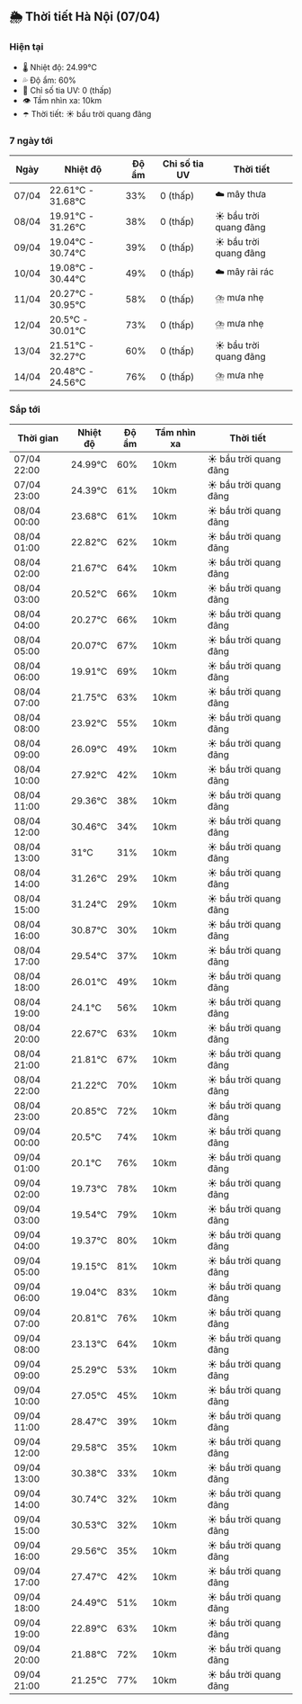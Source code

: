 ## 🌦️ Thời tiết Hà Nội (07/04)

### Hiện tại

- 🌡️ Nhiệt độ: 24.99℃
- 💦 Độ ẩm: 60%
- 🌟 Chỉ số tia UV: 0 (thấp)
- 👁️ Tầm nhìn xa: 10km
- ☂️ Thời tiết: ☀️ bầu trời quang đãng

### 7 ngày tới

| Ngày | Nhiệt độ | Độ ẩm | Chỉ số tia UV | Thời tiết |
| --- | --- | --- | --- | --- |
| 07/04 | 22.61℃ - 31.68℃ | 33% | 0 (thấp) | ☁️ mây thưa |
| 08/04 | 19.91℃ - 31.26℃ | 38% | 0 (thấp) | ☀️ bầu trời quang đãng |
| 09/04 | 19.04℃ - 30.74℃ | 39% | 0 (thấp) | ☀️ bầu trời quang đãng |
| 10/04 | 19.08℃ - 30.44℃ | 49% | 0 (thấp) | ☁️ mây rải rác |
| 11/04 | 20.27℃ - 30.95℃ | 58% | 0 (thấp) | ⛈️ mưa nhẹ |
| 12/04 | 20.5℃ - 30.01℃ | 73% | 0 (thấp) | ⛈️ mưa nhẹ |
| 13/04 | 21.51℃ - 32.27℃ | 60% | 0 (thấp) | ☀️ bầu trời quang đãng |
| 14/04 | 20.48℃ - 24.56℃ | 76% | 0 (thấp) | ⛈️ mưa nhẹ |

### Sắp tới

| Thời gian | Nhiệt độ | Độ ẩm | Tầm nhìn xa | Thời tiết |
| --- | --- | --- | --- | --- |
| 07/04 22:00 | 24.99℃ | 60% | 10km | ☀️ bầu trời quang đãng |
| 07/04 23:00 | 24.39℃ | 61% | 10km | ☀️ bầu trời quang đãng |
| 08/04 00:00 | 23.68℃ | 61% | 10km | ☀️ bầu trời quang đãng |
| 08/04 01:00 | 22.82℃ | 62% | 10km | ☀️ bầu trời quang đãng |
| 08/04 02:00 | 21.67℃ | 64% | 10km | ☀️ bầu trời quang đãng |
| 08/04 03:00 | 20.52℃ | 66% | 10km | ☀️ bầu trời quang đãng |
| 08/04 04:00 | 20.27℃ | 66% | 10km | ☀️ bầu trời quang đãng |
| 08/04 05:00 | 20.07℃ | 67% | 10km | ☀️ bầu trời quang đãng |
| 08/04 06:00 | 19.91℃ | 69% | 10km | ☀️ bầu trời quang đãng |
| 08/04 07:00 | 21.75℃ | 63% | 10km | ☀️ bầu trời quang đãng |
| 08/04 08:00 | 23.92℃ | 55% | 10km | ☀️ bầu trời quang đãng |
| 08/04 09:00 | 26.09℃ | 49% | 10km | ☀️ bầu trời quang đãng |
| 08/04 10:00 | 27.92℃ | 42% | 10km | ☀️ bầu trời quang đãng |
| 08/04 11:00 | 29.36℃ | 38% | 10km | ☀️ bầu trời quang đãng |
| 08/04 12:00 | 30.46℃ | 34% | 10km | ☀️ bầu trời quang đãng |
| 08/04 13:00 | 31℃ | 31% | 10km | ☀️ bầu trời quang đãng |
| 08/04 14:00 | 31.26℃ | 29% | 10km | ☀️ bầu trời quang đãng |
| 08/04 15:00 | 31.24℃ | 29% | 10km | ☀️ bầu trời quang đãng |
| 08/04 16:00 | 30.87℃ | 30% | 10km | ☀️ bầu trời quang đãng |
| 08/04 17:00 | 29.54℃ | 37% | 10km | ☀️ bầu trời quang đãng |
| 08/04 18:00 | 26.01℃ | 49% | 10km | ☀️ bầu trời quang đãng |
| 08/04 19:00 | 24.1℃ | 56% | 10km | ☀️ bầu trời quang đãng |
| 08/04 20:00 | 22.67℃ | 63% | 10km | ☀️ bầu trời quang đãng |
| 08/04 21:00 | 21.81℃ | 67% | 10km | ☀️ bầu trời quang đãng |
| 08/04 22:00 | 21.22℃ | 70% | 10km | ☀️ bầu trời quang đãng |
| 08/04 23:00 | 20.85℃ | 72% | 10km | ☀️ bầu trời quang đãng |
| 09/04 00:00 | 20.5℃ | 74% | 10km | ☀️ bầu trời quang đãng |
| 09/04 01:00 | 20.1℃ | 76% | 10km | ☀️ bầu trời quang đãng |
| 09/04 02:00 | 19.73℃ | 78% | 10km | ☀️ bầu trời quang đãng |
| 09/04 03:00 | 19.54℃ | 79% | 10km | ☀️ bầu trời quang đãng |
| 09/04 04:00 | 19.37℃ | 80% | 10km | ☀️ bầu trời quang đãng |
| 09/04 05:00 | 19.15℃ | 81% | 10km | ☀️ bầu trời quang đãng |
| 09/04 06:00 | 19.04℃ | 83% | 10km | ☀️ bầu trời quang đãng |
| 09/04 07:00 | 20.81℃ | 76% | 10km | ☀️ bầu trời quang đãng |
| 09/04 08:00 | 23.13℃ | 64% | 10km | ☀️ bầu trời quang đãng |
| 09/04 09:00 | 25.29℃ | 53% | 10km | ☀️ bầu trời quang đãng |
| 09/04 10:00 | 27.05℃ | 45% | 10km | ☀️ bầu trời quang đãng |
| 09/04 11:00 | 28.47℃ | 39% | 10km | ☀️ bầu trời quang đãng |
| 09/04 12:00 | 29.58℃ | 35% | 10km | ☀️ bầu trời quang đãng |
| 09/04 13:00 | 30.38℃ | 33% | 10km | ☀️ bầu trời quang đãng |
| 09/04 14:00 | 30.74℃ | 32% | 10km | ☀️ bầu trời quang đãng |
| 09/04 15:00 | 30.53℃ | 32% | 10km | ☀️ bầu trời quang đãng |
| 09/04 16:00 | 29.56℃ | 35% | 10km | ☀️ bầu trời quang đãng |
| 09/04 17:00 | 27.47℃ | 42% | 10km | ☀️ bầu trời quang đãng |
| 09/04 18:00 | 24.49℃ | 51% | 10km | ☀️ bầu trời quang đãng |
| 09/04 19:00 | 22.89℃ | 63% | 10km | ☀️ bầu trời quang đãng |
| 09/04 20:00 | 21.88℃ | 72% | 10km | ☀️ bầu trời quang đãng |
| 09/04 21:00 | 21.25℃ | 77% | 10km | ☀️ bầu trời quang đãng |
